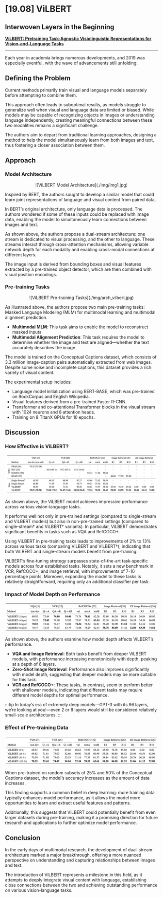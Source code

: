 # [19.08] ViLBERT

## Interwoven Layers in the Beginning

[**ViLBERT: Pretraining Task-Agnostic Visiolinguistic Representations for Vision-and-Language Tasks**](https://arxiv.org/abs/1908.02265)

---

Each year in academia brings numerous developments, and 2019 was especially eventful, with the wave of advancements still unfolding.

## Defining the Problem

Current methods primarily train visual and language models separately before attempting to combine them.

This approach often leads to suboptimal results, as models struggle to generalize well when visual and language data are limited or biased. While models may be capable of recognizing objects in images or understanding language independently, creating meaningful connections between these two modalities remains a significant challenge.

The authors aim to depart from traditional learning approaches, designing a method to help the model simultaneously learn from both images and text, thus fostering a closer association between them.

## Approach

### Model Architecture

<div align="center">
<figure style={{"width": "95%"}}>
![ViLBERT Model Architecture](./img/img1.jpg)
</figure>
</div>

Inspired by BERT, the authors sought to develop a similar model that could learn joint representations of language and visual content from paired data.

In BERT’s original architecture, only language data is processed. The authors wondered if some of these inputs could be replaced with image data, enabling the model to simultaneously learn connections between images and text.

As shown above, the authors propose a dual-stream architecture: one stream is dedicated to visual processing, and the other to language. These streams interact through cross-attention mechanisms, allowing variable network depth for each modality and enabling cross-modal connections at different layers.

The image input is derived from bounding boxes and visual features extracted by a pre-trained object detector, which are then combined with visual position encodings.

### Pre-training Tasks

<div align="center">
<figure style={{"width": "70%"}}>
![ViLBERT Pre-training Tasks](./img/arch_vilbert.jpg)
</figure>
</div>

As illustrated above, the authors propose two main pre-training tasks: Masked Language Modeling (MLM) for multimodal learning and multimodal alignment prediction.

- **Multimodal MLM**: This task aims to enable the model to reconstruct masked inputs.
- **Multimodal Alignment Prediction**: This task requires the model to determine whether the image and text are aligned—whether the text accurately describes the image.

The model is trained on the Conceptual Captions dataset, which consists of 3.3 million image-caption pairs automatically extracted from web images. Despite some noise and incomplete captions, this dataset provides a rich variety of visual content.

The experimental setup includes:

- Language model initialization using BERT-BASE, which was pre-trained on BookCorpus and English Wikipedia.
- Visual features derived from a pre-trained Faster R-CNN.
- Transformer and co-attentional Transformer blocks in the visual stream with 1024 neurons and 8 attention heads.
- Training on 8 TitanX GPUs for 10 epochs.

## Discussion

### How Effective is ViLBERT?

![ViLBERT Performance](./img/vil_bert_table1.jpg)

As shown above, the ViLBERT model achieves impressive performance across various vision-language tasks.

It performs well not only in pre-trained settings (compared to single-stream and ViLBERT models) but also in non-pre-trained settings (compared to single-stream† and ViLBERT† variants). In particular, ViLBERT demonstrates significant benefits in tasks such as VQA and RefCOCO+.

Using ViLBERT in pre-training tasks leads to improvements of 2% to 13% across various tasks (comparing ViLBERT and ViLBERT†), indicating that both ViLBERT and single-stream models benefit from pre-training.

ViLBERT’s fine-tuning strategy surpasses state-of-the-art task-specific models across four established tasks. Notably, it sets a new benchmark in VCR, RefCOCO+, and image retrieval, with improvements of 7-10 percentage points. Moreover, expanding the model to these tasks is relatively straightforward, requiring only an additional classifier per task.

### Impact of Model Depth on Performance

![ViLBERT Depth Analysis](./img/vil_bert_table2.jpg)

As shown above, the authors examine how model depth affects ViLBERT’s performance.

- **VQA and Image Retrieval**: Both tasks benefit from deeper ViLBERT models, with performance increasing monotonically with depth, peaking at a depth of 6 layers.
- **Zero-Shot Image Retrieval**: Performance also improves significantly with model depth, suggesting that deeper models may be more suitable for this task.
- **VCR and RefCOCO+**: These tasks, in contrast, seem to perform better with shallower models, indicating that different tasks may require different model depths for optimal performance.

:::tip
In today’s era of extremely deep models—GPT-3 with its 96 layers, we’re looking at you!—even 2 or 8 layers would still be considered relatively small-scale architectures.
:::

### Effect of Pre-training Data

![ViLBERT Pre-training Data Analysis](./img/vil_bert_table3.jpg)

When pre-trained on random subsets of 25% and 50% of the Conceptual Captions dataset, the model’s accuracy increases as the amount of data increases.

This finding supports a common belief in deep learning: more training data typically enhances model performance, as it allows the model more opportunities to learn and extract useful features and patterns.

Additionally, this suggests that ViLBERT could potentially benefit from even larger datasets during pre-training, making it a promising direction for future research and applications to further optimize model performance.

## Conclusion

In the early days of multimodal research, the development of dual-stream architecture marked a major breakthrough, offering a more nuanced perspective on understanding and capturing relationships between images and text.

The introduction of ViLBERT represents a milestone in this field, as it attempts to deeply integrate visual content with language, establishing close connections between the two and achieving outstanding performance on various vision-language tasks.
